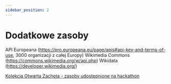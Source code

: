 ```yaml
---
sidebar_position: 2
---
```


# Dodatkowe zasoby

API Europeana (https://pro.europeana.eu/page/apis#api-key-and-terms-of-use, 3000 organizacji z całej Europy)
Wikimedia Commons (https://commons.wikimedia.org/w/api.php)
Wikidata (https://developer.wikimedia.org/)

[Kolekcja Otwarta Zachęta - zasoby udostępnione na hackathon](https://docs.google.com/document/d/1Z2GCUnWMAg960x5Px6laLIziCFVR_5_flnOr0yUaJcw/edit)
